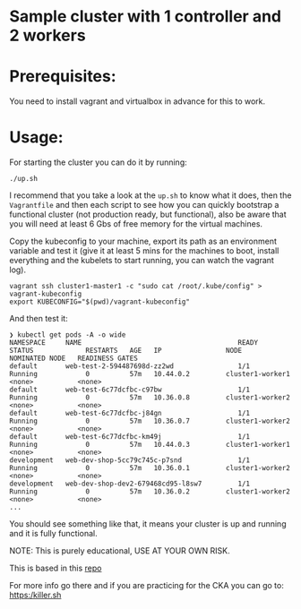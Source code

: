 # Sample cluster with 1 controller and 2 workers

# Prerequisites:
You need to install vagrant and virtualbox in advance for this to work.

# Usage:
For starting the cluster you can do it by running:
```
./up.sh
```
I recommend that you take a look at the `up.sh` to know what it does, then the `Vagrantfile` and then each script to see how you can quickly bootstrap a functional cluster (not production ready, but functional), also be aware that you will need at least 6 Gbs of free memory for the virtual machines.


Copy the kubeconfig to your machine, export its path as an environment variable and test it (give it at least 5 mins for the machines to boot, install everything and the kubelets to start running, you can watch the vagrant log).
```
vagrant ssh cluster1-master1 -c "sudo cat /root/.kube/config" > vagrant-kubeconfig
export KUBECONFIG="$(pwd)/vagrant-kubeconfig"
```

And then test it:
```
❯ kubectl get pods -A -o wide
NAMESPACE     NAME                                       READY   STATUS             RESTARTS   AGE   IP                NODE               NOMINATED NODE   READINESS GATES
default       web-test-2-594487698d-zz2wd                1/1     Running            0          57m   10.44.0.2         cluster1-worker1   <none>           <none>
default       web-test-6c77dcfbc-c97bw                   1/1     Running            0          57m   10.36.0.8         cluster1-worker2   <none>           <none>
default       web-test-6c77dcfbc-j84gn                   1/1     Running            0          57m   10.36.0.7         cluster1-worker2   <none>           <none>
default       web-test-6c77dcfbc-km49j                   1/1     Running            0          57m   10.44.0.3         cluster1-worker1   <none>           <none>
development   web-dev-shop-5cc79c745c-p7snd              1/1     Running            0          57m   10.36.0.1         cluster1-worker2   <none>           <none>
development   web-dev-shop-dev2-679468cd95-l8sw7         1/1     Running            0          57m   10.36.0.2         cluster1-worker2   <none>           <none>
...
```
You should see something like that, it means your cluster is up and running and it is fully functional.

NOTE: This is purely educational, USE AT YOUR OWN RISK.

This is based in this [repo](https://github.com/wuestkamp/cka-example-environments)

For more info go there and if you are practicing for the CKA you can go to: [https:/killer.sh](https:/killer.sh)
